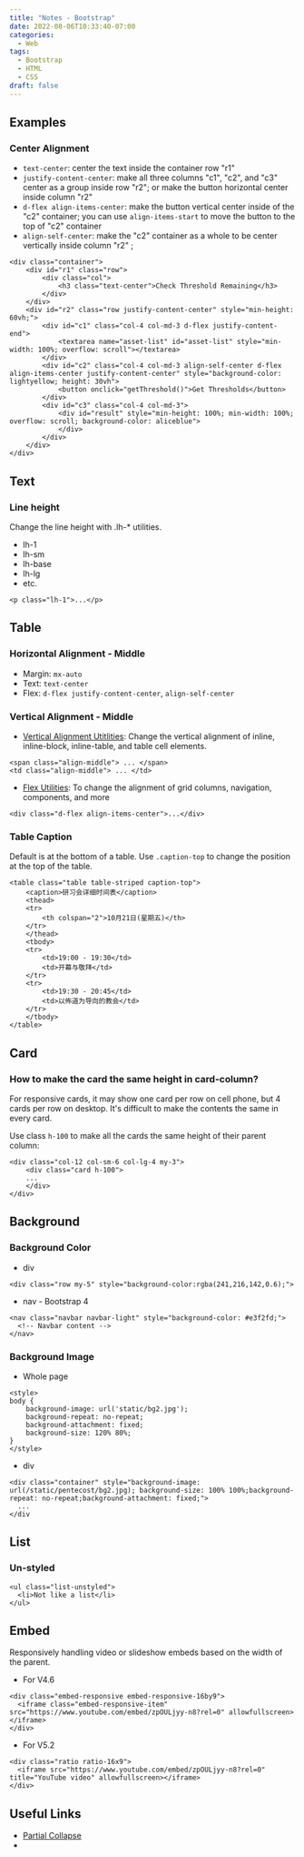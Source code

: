 ```yaml
---
title: "Notes - Bootstrap"
date: 2022-08-06T10:33:40-07:00
categories:
  - Web
tags:
  - Bootstrap
  - HTML
  - CSS
draft: false
---
```


## Examples
### Center Alignment
* `text-center`: center the text inside the container row "r1"
* `justify-content-center`: make all three columns "c1", "c2", and "c3" center as a group inside row "r2"; or make the button horizontal center inside column "r2"
* `d-flex align-items-center`: make the button vertical center inside of the "c2" container; you can use `align-items-start` to move the button to the top of "c2" container
* `align-self-center`: make the "c2" container as a whole to be center vertically inside column "r2" ; 

```
<div class="container">
    <div id="r1" class="row">
        <div class="col">
            <h3 class="text-center">Check Threshold Remaining</h3>
        </div>
    </div>
    <div id="r2" class="row justify-content-center" style="min-height: 60vh;">
        <div id="c1" class="col-4 col-md-3 d-flex justify-content-end">
            <textarea name="asset-list" id="asset-list" style="min-width: 100%; overflow: scroll"></textarea>
        </div>
        <div id="c2" class="col-4 col-md-3 align-self-center d-flex align-items-center justify-content-center" style="background-color: lightyellow; height: 30vh">
            <button onclick="getThreshold()">Get Thresholds</button>
        </div>
        <div id="c3" class="col-4 col-md-3">
            <div id="result" style="min-height: 100%; min-width: 100%; overflow: scroll; background-color: aliceblue">
            </div>
        </div>
    </div>
</div>
```

## Text
### Line height
Change the line height with .lh-* utilities.
* lh-1
* lh-sm
* lh-base
* lh-lg
* etc.

```
<p class="lh-1">...</p>
```

## Table
### Horizontal Alignment - Middle
* Margin: `mx-auto`
* Text: `text-center`
* Flex: `d-flex justify-content-center`, `align-self-center`


### Vertical Alignment - Middle
* [Vertical Alignment Utitlities](https://getbootstrap.com/docs/4.6/utilities/vertical-align/):
Change the vertical alignment of inline, inline-block, inline-table, and table cell elements.
```
<span class="align-middle"> ... </span>
<td class="align-middle"> ... </td>
```

* [Flex Utilities](https://getbootstrap.com/docs/4.6/utilities/flex/#enable-flex-behaviors):
To change the alignment of grid columns, navigation, components, and more
```
<div class="d-flex align-items-center">...</div>
```

### Table Caption
Default is at the bottom of a table. 
Use `.caption-top` to change the position at the top of the table.
```
<table class="table table-striped caption-top">
    <caption>研习会详细时间表</caption>
    <thead>
    <tr>
        <th colspan="2">10月21日(星期五)</th>
    </tr>
    </thead>
    <tbody>
    <tr>
        <td>19:00 - 19:30</td>
        <td>开幕与敬拜</td>
    </tr>
    <tr>
        <td>19:30 - 20:45</td>
        <td>以佈道为导向的教会</td>
    </tr>
    </tbody>
</table>
```

## Card
### How to make the card the same height in card-column?
For responsive cards, it may show one card per row on cell phone, but 4 cards per row on desktop.
It's difficult to make the contents the same in every card. 

Use class `h-100` to make all the cards the same height of their parent column:
```
<div class="col-12 col-sm-6 col-lg-4 my-3">
    <div class="card h-100">
    ...
    </div>
</div>
```

## Background
### Background Color
* div
```
<div class="row my-5" style="background-color:rgba(241,216,142,0.6);">
```

* nav - Bootstrap 4
```
<nav class="navbar navbar-light" style="background-color: #e3f2fd;">
  <!-- Navbar content -->
</nav>
```
### Background Image
* Whole page
```
<style>
body {
    background-image: url('static/bg2.jpg');
    background-repeat: no-repeat;
    background-attachment: fixed;
    background-size: 120% 80%;
}
</style>
```

* div
```
<div class="container" style="background-image: url(/static/pentecost/bg2.jpg); background-size: 100% 100%;background-repeat: no-repeat;background-attachment: fixed;">
  ...
</div
```

## List
### Un-styled
```
<ul class="list-unstyled">
  <li>Not like a list</li>
</ul>  
```

## Embed
Responsively handling video or slideshow embeds based on the width of the parent.
* For V4.6
```
<div class="embed-responsive embed-responsive-16by9">
  <iframe class="embed-responsive-item" src="https://www.youtube.com/embed/zpOULjyy-n8?rel=0" allowfullscreen></iframe>
</div>
```
* For V5.2
```
<div class="ratio ratio-16x9">
  <iframe src="https://www.youtube.com/embed/zpOULjyy-n8?rel=0" title="YouTube video" allowfullscreen></iframe>
</div>
```

## Useful Links
* [Partial Collapse](https://stackoverflow.com/questions/52332952/can-we-use-partial-collapse-concept-in-bootstrap-4)
* 